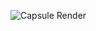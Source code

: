 ![Capsule Render](https://capsule-render.vercel.app/api?type=wave&color=auto&height=300&section=header&text=Academy%20Web%20App%20Project&fontSize=40)
